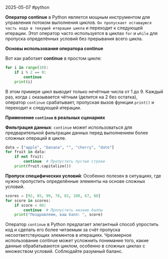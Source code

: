 2025-05-07
#python 


**Оператор continue** в Python является мощным инструментом для управления потоком выполнения циклов. `Он пропускает оставшуюся часть кода в текущей итерации цикла` и переходит к следующей итерации. Этот оператор часто используется в циклах `for` и `while` для пропуска определённых условий без прерывания всего цикла.

**Основы использования оператора continue**

Вот как работает **continue** в простом цикле:

```python 
for i in range(10):     
	if i % 2 == 0:         
		continue     
	print(i)
```

В этом примере цикл выводит только нечётные числа от 1 до 9. Каждый раз, когда `i` оказывается чётным (делится на 2 без остатка), оператор `continue` срабатывает, пропуская вызов функции `print()` и переходит к следующей итерации.

**Применение `continue` в реальных сценариях**

**Фильтрация данных**: `continue` может использоваться для предварительной фильтрации данных перед выполнением более сложных операций в цикле.

```python 
data = ["apple", "banana", "", "cherry", "date"] 
for fruit in data:     
	if not fruit:         
		continue  # Пропустить пустые строки     
	print(fruit.capitalize())
```

**Пропуск специфических условий**: Особенно полезен в ситуациях, где нужно пропустить определённые элементы на основе сложных условий.

```python
scores = [92, 85, 99, 78, 82, 100, 67, 88] 
for score in scores:     
	if score < 80:         
		continue  # Пропустить низкие баллы     
	print("Поздравляем, ваш балл: ", score)
```

Оператор `continue` в Python предлагает элегантный способ упростить код и сделать его более читаемым за счёт пропуска несоответствующих элементов в итерациях. Чрезмерное использование continue может усложнить понимание того, какие данные обрабатываются циклом, особенно в сложных циклах с множеством условий. Соблюдайте разумный баланс.
